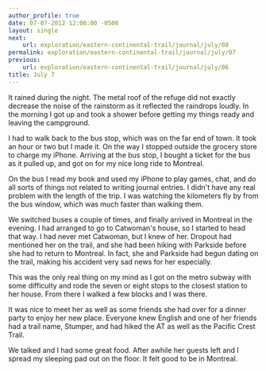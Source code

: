 ```yaml
---
author_profile: true
date: 07-07-2012 12:00:00 -0500
layout: single
next:
    url: exploration/eastern-continental-trail/journal/july/08
permalink: exploration/eastern-continental-trail/journal/july/07
previous:
    url: exploration/eastern-continental-trail/journal/july/06
title: July 7
---
```

It rained during the night. The metal roof of the refuge did not exactly decrease the noise of the rainstorm as it reflected the raindrops loudly. In the morning I got up and took a shower before getting my things ready and leaving the campground.

I had to walk back to the bus stop, which was on the far end of town. It took an hour or two but I made it. On the way I stopped outside the grocery store to charge my iPhone. Arriving at the bus stop, I bought a ticket for the bus as it pulled up, and got on for my nice long ride to Montreal.

On the bus I read my book and used my iPhone to play games, chat, and do all sorts of things not related to writing journal entries. I didn't have any real problem with the length of the trip. I was watching the kilometers fly by from the bus window, which was much faster than walking them.

We switched buses a couple of times, and finally arrived in Montreal in the evening. I had arranged to go to Catwoman's house, so I started to head that way. I had never met Catwoman, but I knew of her. Dropout had mentioned her on the trail, and she had been hiking with Parkside before she had to return to Montreal. In fact, she and Parkside had begun dating on the trail, making his accident very sad news for her especially.

This was the only real thing on my mind as I got on the metro subway with some difficulty and rode the seven or eight stops to the closest station to her house. From there I walked a few blocks and I was there.

It was nice to meet her as well as some friends she had over for a dinner party to enjoy her new place. Everyone knew English and one of her friends had a trail name, Stumper, and had hiked the AT as well as the Pacific Crest Trail.

We talked and I had some great food. After awhile her guests left and I spread my sleeping pad out on the floor. It felt good to be in Montreal.